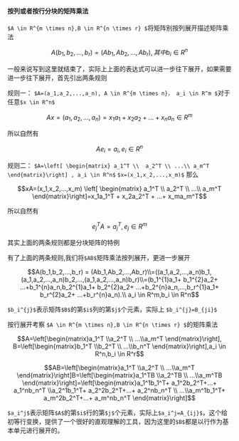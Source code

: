 
#### 按列或者按行分块的矩阵乘法

`$A \in R^{m \times n},B \in R^{n \times r} $`将矩阵别按列展开描述矩阵乘法

```math
A(b_1,b_2,...,b_r) = (Ab_1,Ab_2,...,Ab_r),其中 b_i \in R^n
```
一般来说写到这里就结束了，实际上上面的表达式可以进一步往下展开，如果需要进一步往下展开，首先引出两条规则

规则一：
`$A=(a_1,a_2,...,a_n), A \in R^{m \times n}， a_i \in R^m $`对于任意`$x \in R^n$`
 ```math
 Ax=(a_1,a_2,...,a_n)=x_1a_1+ x_2a_2+...+x_na_n \in R^m
 ```
 所以自然有
 ```math
 Ae_i=a_i,e_i \in R^n
 ```
 
 
 规则二：
`$A=\left[ \begin{matrix} a_1^T \\  a_2^T \\ ...\\ a_m^T \end{matrix}\right] , a_i \in R^n$` `$x=(x_1,x_2,...,x_m)$`
那么
```math
xA=(x_1,x_2,...,x_m) \left[ \begin{matrix} a_1^T \\  a_2^T \\ ...\\ a_m^T \end{matrix}\right]=x_1a_1^T + x_2a_2^T + ...+ x_ma_m^T
```

所以自然有
 ```math
 e_j^TA=a_j^T,e_j \in R^m
 ```
其实上面的两条规则都是分块矩阵的特例 


有了上面的两条规则,我们将`$AB$`矩阵乘法按列展开，更进一步展开
```math
A(b_1,b_2,...,b_r) = (Ab_1,Ab_2,...,Ab_r)\\=((a_1,a_2,...,a_n)b_1,(a_1,a_2,...,a_n)b_2,...,(a_1,a_2,...,a_n)b_r)\\=(b_1^{1}a_1+ b_1^{2}a_2+ ...+b_1^{n}a_n,b_2^{1}a_1+ b_2^{2}a_2+ ...+b_2^{n}a_n,...,b_r^{1}a_1+ b_r^{2}a_2+ ...+b_r^{n}a_n).\\ a_i \in R^m,b_i \in R^n
```
`$b_i^{j}$`表示矩阵`$B$`的第`$i$`列的第`$j$`个元素，实际上
`$b_i^{j}=B_{ji}$`


按行展开考察  `$A \in R^{m \times n},B \in R^{n \times r} $`的矩阵乘法

```math
A=\left[\begin{matrix}a_1^T \\a_2^T \\ ...\\a_m^T \end{matrix}\right],
B=\left[\begin{matrix}b_1^T \\b_2^T \\ ...\\b_n^T \end{matrix}\right],a_i \in R^n,b_i \in R^r
```

```math
AB=\left[\begin{matrix}a_1^T \\a_2^T \\ ...\\a_m^T \end{matrix}\right]B=\left[\begin{matrix}a_1^TB \\a_2^TB \\ ...\\a_m^TB \end{matrix}\right]=\left[\begin{matrix}a_1^1b_1^T+ a_1^2b_2^T+...+ a_1^nb_n^T \\a_2^1b_1^T+ a_2^2b_2^T+...+ a_2^nb_n^T \\ ...\\a_m^1b_1^T+ a_m^2b_2^T+...+ a_m^nb_n^T \end{matrix}\right]
```
`$a_i^j$`表示矩阵`$A$`的第`$i$`行的第`$j$`个元素，实际上`$a_i^j=A_{ij}$`，这个给初等行变换，提供了一个很好的直观理解的工具，因为这里的`$B$`都是以行作为基本单元进行展开的。


